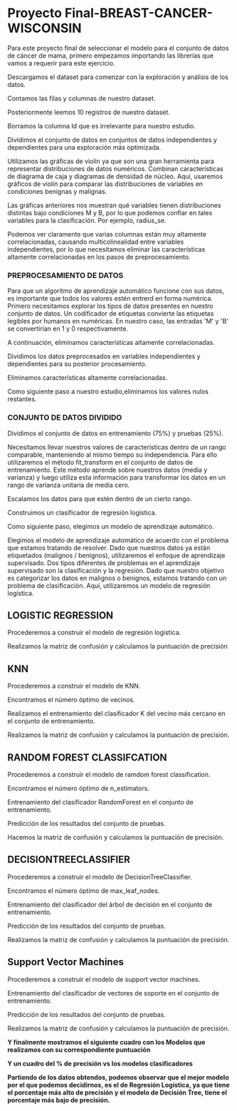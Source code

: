 # Proyecto Final-BREAST-CANCER-WISCONSIN

Para este proyecto final de seleccionar el modelo para el conjunto de datos de cáncer de mama, primero empezamos importando las librerías que vamos a requerir para este ejercicio.

Descargamos el dataset para comenzar con la exploración y análisis de los datos.

Contamos las filas y columnas de nuestro dataset.

Posteriormente leemos 10 registros de nuestro dataset. 

Borramos la columna Id que es irrelevante para nuestro estudio.

Dividimos el conjunto de datos en conjuntos de datos independientes y dependientes para una exploración más optimizada.

Utilizamos las gráficas de violin ya que son una gran herramienta para representar distribuciones de datos numéricos. Combinan características de diagrama de caja y diagramas de densidad de núcleo. Aquí, usaremos gráficos de violín para comparar las distribuciones de variables en condiciones benignas y malignas.

Las gráficas anteriores nos muestran qué variables tienen distribuciones distintas bajo condiciones M y B, por lo que podemos confiar en tales variables para la clasificación. Por ejemplo, radius_se.

Podemos ver claramente que varias columnas están muy altamente correlacionadas, causando multicolinealidad entre variables independientes, por lo que necesitamos eliminar las características altamente correlacionadas en los pasos de preprocesamiento.

### PREPROCESAMIENTO DE DATOS

Para que un algoritmo de aprendizaje automático funcione con sus datos, es importante que todos los valores estén entrerd en forma numérica. Primero necesitamos explorar los tipos de datos presentes en nuestro conjunto de datos. Un codificador de etiquetas convierte las etiquetas legibles por humanos en numéricas. En nuestro caso, las entradas 'M' y 'B' se convertirían en 1 y 0 respectivamente.

A continuación, eliminamos características altamente correlacionadas.

Dividimos los datos preprocesados en variables independientes y dependientes para su posterior procesamiento.

Eliminamos características altamente correlacionadas.

Como siguiente paso a nuestro estudio,eliminamos los valores nulos restantes.

### CONJUNTO DE DATOS DIVIDIDO

Dividimos el conjunto de datos en entrenamiento (75%) y pruebas (25%).

Necesitamos llevar nuestros valores de características dentro de un rango comparable, manteniendo al mismo tiempo su independencia. Para ello utilizaremos el método fit_transform en el conjunto de datos de entrenamiento. Este método aprende sobre nuestros datos (media y varianza) y luego utiliza esta información para transformar los datos en un rango de varianza unitaria de media cero.

Escalamos los datos para que estén dentro de un cierto rango.

Construimos un clasificador de regresión logística.

Como siguiente paso, elegimos un modelo de aprendizaje automático.

Elegimos el modelo de aprendizaje automático de acuerdo con el problema que estamos tratando de resolver. Dado que nuestros datos ya están etiquetados (malignos / benignos), utilizaremos el enfoque de aprendizaje supervisado. Dos tipos diferentes de problemas en el aprendizaje supervisado son la clasificación y la regresión. Dado que nuestro objetivo es categorizar los datos en malignos o benignos, estamos tratando con un problema de clasificación. Aquí, utilizaremos un modelo de regresión logística.

## LOGISTIC REGRESSION

Procederemos a construir el modelo de regresión logística.

Realizamos la matriz de confusión y calculamos la puntuación de precisión

## KNN

Procederemos a construir el modelo de KNN.

Encontramos el número óptimo de vecinos.

Realizamos el entrenamiento del clasificador K del vecino más cercano en el conjunto de entrenamiento.

Realizamos la matriz de confusión y calculamos la puntuación de precisión.

## RANDOM FOREST CLASSIFCATION

Procederemos a construir el modelo de ramdom forest classification.

Encontramos el número óptimo de n_estimators.

Entrenamiento del clasificador RandomForest en el conjunto de entrenamiento.

Predicción de los resultados del conjunto de pruebas.

Hacemos la matriz de confusión y calculamos la puntuación de precisión.

## DECISIONTREECLASSIFIER

Procederemos a construir el modelo de DecisionTreeClassifier.

Encontramos el número óptimo de max_leaf_nodes.

Entrenamiento del clasificador del árbol de decisión en el conjunto de entrenamiento.

Predicción de los resultados del conjunto de pruebas.

Realizamos la matriz de confusión y calculamos la puntuación de precisión.

## Support Vector Machines

Procederemos a construir el modelo de support vector machines.

Entrenamiento del clasificador de vectores de soporte en el conjunto de entrenamiento.

Predicción de los resultados del conjunto de pruebas.

Realizamos la matriz de confusión y calculamos la puntuación de precisión.

**Y finalmente mostramos el siguiente cuadro con los Modelos que realizamos con su correspondiente puntuación**

**Y un cuadro del % de precisión vs los modelos clasificadores**

**Partiendo de los datos obtendos, podemos observar que el mejor modelo por el que podemos decidirnos, es el de Regresión Logística, ya que tiene el porcentaje más alto de precisión y el modelo de Decisión Tree, tiene el porcentaje más bajo de precisión.**










